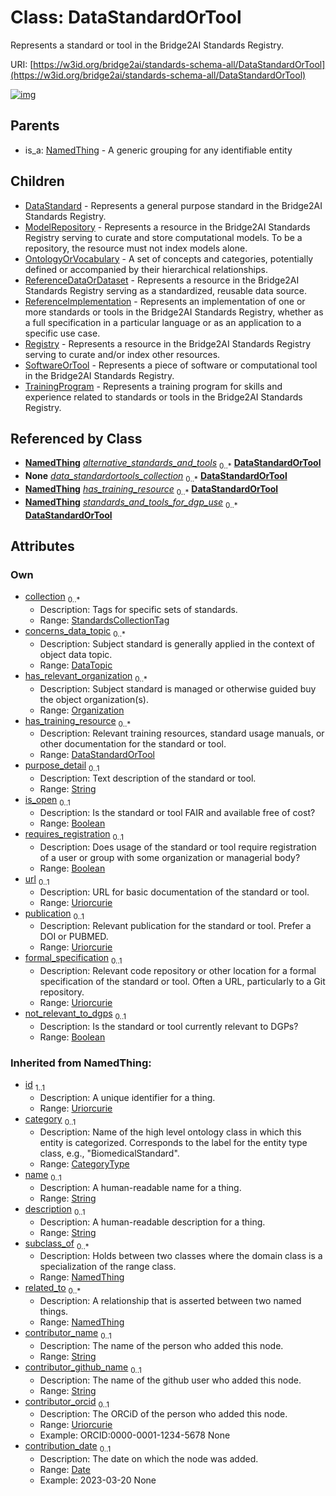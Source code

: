 
# Class: DataStandardOrTool

Represents a standard or tool in the Bridge2AI Standards Registry.

URI: [https://w3id.org/bridge2ai/standards-schema-all/DataStandardOrTool](https://w3id.org/bridge2ai/standards-schema-all/DataStandardOrTool)


[![img](https://yuml.me/diagram/nofunky;dir:TB/class/[TrainingProgram],[SoftwareOrTool],[Registry],[ReferenceImplementation],[ReferenceDataOrDataset],[Organization],[OntologyOrVocabulary],[NamedThing],[ModelRepository],[DataTopic],[DataStandardOrTool]<has_training_resource%200..*-%20[DataStandardOrTool&#124;collection:StandardsCollectionTag%20*;purpose_detail:string%20%3F;is_open:boolean%20%3F;requires_registration:boolean%20%3F;url:uriorcurie%20%3F;publication:uriorcurie%20%3F;formal_specification:uriorcurie%20%3F;not_relevant_to_dgps:boolean%20%3F;id(i):uriorcurie;category(i):category_type%20%3F;name(i):string%20%3F;description(i):string%20%3F;contributor_name(i):string%20%3F;contributor_github_name(i):string%20%3F;contributor_orcid(i):uriorcurie%20%3F;contribution_date(i):date%20%3F],[Organization]<has_relevant_organization%200..*-%20[DataStandardOrTool],[DataTopic]<concerns_data_topic%200..*-%20[DataStandardOrTool],[UseCase]-%20alternative_standards_and_tools%200..*>[DataStandardOrTool],[DataStandardOrToolContainer]++-%20data_standardortools_collection%200..*>[DataStandardOrTool],[UseCase]-%20standards_and_tools_for_dgp_use%200..*>[DataStandardOrTool],[DataStandardOrTool]^-[TrainingProgram],[DataStandardOrTool]^-[SoftwareOrTool],[DataStandardOrTool]^-[Registry],[DataStandardOrTool]^-[ReferenceImplementation],[DataStandardOrTool]^-[ReferenceDataOrDataset],[DataStandardOrTool]^-[OntologyOrVocabulary],[DataStandardOrTool]^-[ModelRepository],[DataStandardOrTool]^-[DataStandard],[NamedThing]^-[DataStandardOrTool],[UseCase],[DataStandardOrToolContainer],[DataStandard])](https://yuml.me/diagram/nofunky;dir:TB/class/[TrainingProgram],[SoftwareOrTool],[Registry],[ReferenceImplementation],[ReferenceDataOrDataset],[Organization],[OntologyOrVocabulary],[NamedThing],[ModelRepository],[DataTopic],[DataStandardOrTool]<has_training_resource%200..*-%20[DataStandardOrTool&#124;collection:StandardsCollectionTag%20*;purpose_detail:string%20%3F;is_open:boolean%20%3F;requires_registration:boolean%20%3F;url:uriorcurie%20%3F;publication:uriorcurie%20%3F;formal_specification:uriorcurie%20%3F;not_relevant_to_dgps:boolean%20%3F;id(i):uriorcurie;category(i):category_type%20%3F;name(i):string%20%3F;description(i):string%20%3F;contributor_name(i):string%20%3F;contributor_github_name(i):string%20%3F;contributor_orcid(i):uriorcurie%20%3F;contribution_date(i):date%20%3F],[Organization]<has_relevant_organization%200..*-%20[DataStandardOrTool],[DataTopic]<concerns_data_topic%200..*-%20[DataStandardOrTool],[UseCase]-%20alternative_standards_and_tools%200..*>[DataStandardOrTool],[DataStandardOrToolContainer]++-%20data_standardortools_collection%200..*>[DataStandardOrTool],[UseCase]-%20standards_and_tools_for_dgp_use%200..*>[DataStandardOrTool],[DataStandardOrTool]^-[TrainingProgram],[DataStandardOrTool]^-[SoftwareOrTool],[DataStandardOrTool]^-[Registry],[DataStandardOrTool]^-[ReferenceImplementation],[DataStandardOrTool]^-[ReferenceDataOrDataset],[DataStandardOrTool]^-[OntologyOrVocabulary],[DataStandardOrTool]^-[ModelRepository],[DataStandardOrTool]^-[DataStandard],[NamedThing]^-[DataStandardOrTool],[UseCase],[DataStandardOrToolContainer],[DataStandard])

## Parents

 *  is_a: [NamedThing](NamedThing.md) - A generic grouping for any identifiable entity

## Children

 * [DataStandard](DataStandard.md) - Represents a general purpose standard in the Bridge2AI Standards Registry.
 * [ModelRepository](ModelRepository.md) - Represents a resource in the Bridge2AI Standards Registry serving to curate and store computational models. To be a repository, the resource must not index models alone.
 * [OntologyOrVocabulary](OntologyOrVocabulary.md) - A set of concepts and categories, potentially defined or accompanied by their hierarchical relationships.
 * [ReferenceDataOrDataset](ReferenceDataOrDataset.md) - Represents a resource in the Bridge2AI Standards Registry serving as a standardized, reusable data source.
 * [ReferenceImplementation](ReferenceImplementation.md) - Represents an implementation of one or more standards or tools in the Bridge2AI Standards Registry, whether as a full specification in a particular language or as an application to a specific use case.
 * [Registry](Registry.md) - Represents a resource in the Bridge2AI Standards Registry serving to curate and/or index other resources.
 * [SoftwareOrTool](SoftwareOrTool.md) - Represents a piece of software or computational tool in the Bridge2AI Standards Registry.
 * [TrainingProgram](TrainingProgram.md) - Represents a training program for skills and experience related to standards or tools in the Bridge2AI Standards Registry.

## Referenced by Class

 *  **[NamedThing](NamedThing.md)** *[alternative_standards_and_tools](alternative_standards_and_tools.md)*  <sub>0..\*</sub>  **[DataStandardOrTool](DataStandardOrTool.md)**
 *  **None** *[data_standardortools_collection](data_standardortools_collection.md)*  <sub>0..\*</sub>  **[DataStandardOrTool](DataStandardOrTool.md)**
 *  **[NamedThing](NamedThing.md)** *[has_training_resource](has_training_resource.md)*  <sub>0..\*</sub>  **[DataStandardOrTool](DataStandardOrTool.md)**
 *  **[NamedThing](NamedThing.md)** *[standards_and_tools_for_dgp_use](standards_and_tools_for_dgp_use.md)*  <sub>0..\*</sub>  **[DataStandardOrTool](DataStandardOrTool.md)**

## Attributes


### Own

 * [collection](collection.md)  <sub>0..\*</sub>
     * Description: Tags for specific sets of standards.
     * Range: [StandardsCollectionTag](StandardsCollectionTag.md)
 * [concerns_data_topic](concerns_data_topic.md)  <sub>0..\*</sub>
     * Description: Subject standard is generally applied in the context of object data topic.
     * Range: [DataTopic](DataTopic.md)
 * [has_relevant_organization](has_relevant_organization.md)  <sub>0..\*</sub>
     * Description: Subject standard is managed or otherwise guided buy the object organization(s).
     * Range: [Organization](Organization.md)
 * [has_training_resource](has_training_resource.md)  <sub>0..\*</sub>
     * Description: Relevant training resources, standard usage manuals, or other documentation for the standard or tool.
     * Range: [DataStandardOrTool](DataStandardOrTool.md)
 * [purpose_detail](purpose_detail.md)  <sub>0..1</sub>
     * Description: Text description of the standard or tool.
     * Range: [String](types/String.md)
 * [is_open](is_open.md)  <sub>0..1</sub>
     * Description: Is the standard or tool FAIR and available free of cost?
     * Range: [Boolean](types/Boolean.md)
 * [requires_registration](requires_registration.md)  <sub>0..1</sub>
     * Description: Does usage of the standard or tool require registration of a user or group with some organization or managerial body?
     * Range: [Boolean](types/Boolean.md)
 * [url](url.md)  <sub>0..1</sub>
     * Description: URL for basic documentation of the standard or tool.
     * Range: [Uriorcurie](types/Uriorcurie.md)
 * [publication](publication.md)  <sub>0..1</sub>
     * Description: Relevant publication for the standard or tool. Prefer a DOI or PUBMED.
     * Range: [Uriorcurie](types/Uriorcurie.md)
 * [formal_specification](formal_specification.md)  <sub>0..1</sub>
     * Description: Relevant code repository or other location for a formal specification of the standard or tool. Often a URL, particularly to a Git repository.
     * Range: [Uriorcurie](types/Uriorcurie.md)
 * [not_relevant_to_dgps](not_relevant_to_dgps.md)  <sub>0..1</sub>
     * Description: Is the standard or tool currently relevant to DGPs?
     * Range: [Boolean](types/Boolean.md)

### Inherited from NamedThing:

 * [id](id.md)  <sub>1..1</sub>
     * Description: A unique identifier for a thing.
     * Range: [Uriorcurie](types/Uriorcurie.md)
 * [category](category.md)  <sub>0..1</sub>
     * Description: Name of the high level ontology class in which this entity is categorized. Corresponds to the label for the entity type class, e.g., "BiomedicalStandard".
     * Range: [CategoryType](types/CategoryType.md)
 * [name](name.md)  <sub>0..1</sub>
     * Description: A human-readable name for a thing.
     * Range: [String](types/String.md)
 * [description](description.md)  <sub>0..1</sub>
     * Description: A human-readable description for a thing.
     * Range: [String](types/String.md)
 * [subclass_of](subclass_of.md)  <sub>0..\*</sub>
     * Description: Holds between two classes where the domain class is a specialization of the range class.
     * Range: [NamedThing](NamedThing.md)
 * [related_to](related_to.md)  <sub>0..\*</sub>
     * Description: A relationship that is asserted between two named things.
     * Range: [NamedThing](NamedThing.md)
 * [contributor_name](contributor_name.md)  <sub>0..1</sub>
     * Description: The name of the person who added this node.
     * Range: [String](types/String.md)
 * [contributor_github_name](contributor_github_name.md)  <sub>0..1</sub>
     * Description: The name of the github user who added this node.
     * Range: [String](types/String.md)
 * [contributor_orcid](contributor_orcid.md)  <sub>0..1</sub>
     * Description: The ORCiD of the person who added this node.
     * Range: [Uriorcurie](types/Uriorcurie.md)
     * Example: ORCID:0000-0001-1234-5678 None
 * [contribution_date](contribution_date.md)  <sub>0..1</sub>
     * Description: The date on which the node was added.
     * Range: [Date](types/Date.md)
     * Example: 2023-03-20 None
